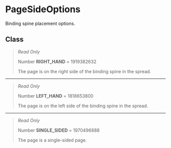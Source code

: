 # PageSideOptions
Binding spine placement options.

## Class
> *Read Only* 
> 
> Number **RIGHT_HAND** = 1919382632
> 
> The page is on the right side of the binding spine in the spread.
*** 
> *Read Only* 
> 
> Number **LEFT_HAND** = 1818653800
> 
> The page is on the left side of the binding spine in the spread.
*** 
> *Read Only* 
> 
> Number **SINGLE_SIDED** = 1970496888
> 
> The page is a single-sided page.

